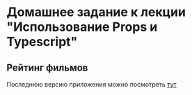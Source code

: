 # Домашнее задание к лекции "Использование Props и Typescript"

## Рейтинг фильмов

Последнюю версию приложения можно посмотреть [тут](https://alvarez1213.github.io/ra-hw-3_1)